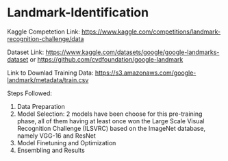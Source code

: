 # Landmark-Identification
Kaggle Competetion Link: https://www.kaggle.com/competitions/landmark-recognition-challenge/data

Dataset Link: https://www.kaggle.com/datasets/google/google-landmarks-dataset or https://github.com/cvdfoundation/google-landmark

Link to Downlad Training Data: https://s3.amazonaws.com/google-landmark/metadata/train.csv

Steps Followed:
1. Data Preparation
2. Model Selection: 2 models have been choose for this pre-training phase, all of them having at least once won the Large Scale Visual Recognition Challenge (ILSVRC) based on the ImageNet database, namely VGG-16 and ResNet
3. Model Finetuning and Optimization
4. Ensembling and Results
